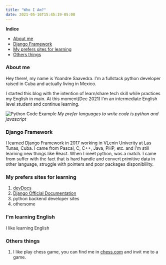 ```yaml
---
title: "Who I Am?"
date: 2021-05-16T15:45:19-05:00
---
```


**Indice**
- [About me](#about-me)
- [Django Framework](#django-framework)
- [My prefers sites for learning](#my-prefers-sites-for-learning)
- [Others things](#others-things)

### About me

Hey there!, my name is Yoandre Saavedra. I'm a fullstack python developer raised in Cuba and actually living in Mexico.

I started this blog with the intention of learn/share tech skill while practices my English in main. At this moment(Dec 2021) I'm an intermediate English level student and continue learning.

![Python Code Example](/blog/python-image.jpg)
*My prefer languages to write code is python and javascript*

### Django Framework

I learned Django Framework in 2017 working in VLenin Univerity at Las Tunas, Cuba. I came from Pascal, C, C++, Java, PHP, etc. and I'm still learning new things like React. When I meet python, was  a match. I came from suffer with the fact that is hard handle and convert primitive data in other language, struggle with pointers and poor packages disponiblility.


### My prefers sites for learning
1. [devDocs](https://devdocs.io/)
2. [Django Official Documentation](https://docs.djangoproject.com/en/4.0/)
3. python backend developer sites
4. othersome

### I'm learning English

I like learning English

### Others things
1. I like play chess game, you can find me in [chess.com](https://www.chess.com/member/yoandresaav) and invit me to a game.

